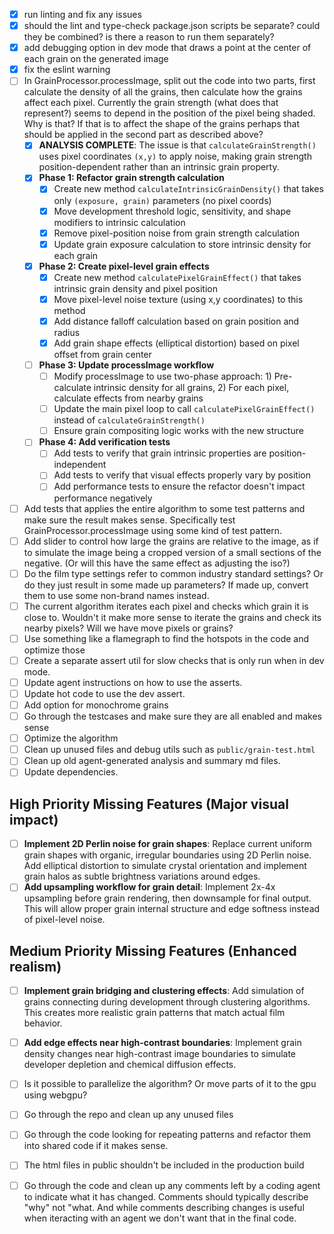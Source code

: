 - [x] run linting and fix any issues
- [x] should the lint and type-check package.json scripts be separate? could they be combined? is there a reason to run them separately?
- [x] add debugging option in dev mode that draws a point at the center of each grain on the generated image
- [x] fix the eslint warning
- [ ] In GrainProcessor.processImage, split out the code into two parts, first calculate the density of all the grains, then calculate how the grains affect each pixel.
  Currently the grain strength (what does that represent?) seems to depend in the position of the pixel being shaded. Why is that? If that is to affect the shape of the grains perhaps that should be applied in the second part as described above?
  - [x] **ANALYSIS COMPLETE**: The issue is that `calculateGrainStrength()` uses pixel coordinates `(x,y)` to apply noise, making grain strength position-dependent rather than an intrinsic grain property.
  - [x] **Phase 1: Refactor grain strength calculation**
    - [x] Create new method `calculateIntrinsicGrainDensity()` that takes only `(exposure, grain)` parameters (no pixel coords)
    - [x] Move development threshold logic, sensitivity, and shape modifiers to intrinsic calculation
    - [x] Remove pixel-position noise from grain strength calculation
    - [x] Update grain exposure calculation to store intrinsic density for each grain
  - [x] **Phase 2: Create pixel-level grain effects**
    - [x] Create new method `calculatePixelGrainEffect()` that takes intrinsic grain density and pixel position
    - [x] Move pixel-level noise texture (using x,y coordinates) to this method
    - [x] Add distance falloff calculation based on grain position and radius
    - [x] Add grain shape effects (elliptical distortion) based on pixel offset from grain center
  - [ ] **Phase 3: Update processImage workflow**
    - [ ] Modify processImage to use two-phase approach: 1) Pre-calculate intrinsic density for all grains, 2) For each pixel, calculate effects from nearby grains
    - [ ] Update the main pixel loop to call `calculatePixelGrainEffect()` instead of `calculateGrainStrength()`
    - [ ] Ensure grain compositing logic works with the new structure
  - [ ] **Phase 4: Add verification tests**
    - [ ] Add tests to verify that grain intrinsic properties are position-independent
    - [ ] Add tests to verify that visual effects properly vary by position
    - [ ] Add performance tests to ensure the refactor doesn't impact performance negatively
  
- [ ] Add tests that applies the entire algorithm to some test patterns and make sure the result makes sense. Specifically test GrainProcessor.processImage using some kind of test pattern.
- [ ] Add slider to control how large the grains are relative to the image, as if to simulate the image being a cropped version of a small sections of the negative. (Or will this have the same effect as adjusting the iso?)
- [ ] Do the film type settings refer to common industry standard settings? Or do they just result in some made up parameters? If made up, convert them to use some non-brand names instead.
- [ ] The current algorithm iterates each pixel and checks which grain it is close to. Wouldn't it make more sense to iterate the grains and check its nearby pixels? Will we have move pixels or grains?
- [ ] Use something like a flamegraph to find the hotspots in the code and optimize those
- [ ] Create a separate assert util for slow checks that is only run when in dev mode.
- [ ] Update agent instructions on how to use the asserts.
- [ ] Update hot code to use the dev assert.
- [ ] Add option for monochrome grains
- [ ] Go through the testcases and make sure they are all enabled and makes sense
- [ ] Optimize the algorithm
- [ ] Clean up unused files and debug utils such as `public/grain-test.html`
- [ ] Clean up old agent-generated analysis and summary md files.
- [ ] Update dependencies.

## High Priority Missing Features (Major visual impact)

- [ ] **Implement 2D Perlin noise for grain shapes**: Replace current uniform grain shapes with organic, irregular boundaries using 2D Perlin noise. Add elliptical distortion to simulate crystal orientation and implement grain halos as subtle brightness variations around edges.
- [ ] **Add upsampling workflow for grain detail**: Implement 2x-4x upsampling before grain rendering, then downsample for final output. This will allow proper grain internal structure and edge softness instead of pixel-level noise.

## Medium Priority Missing Features (Enhanced realism)

- [ ] **Implement grain bridging and clustering effects**: Add simulation of grains connecting during development through clustering algorithms. This creates more realistic grain patterns that match actual film behavior.
- [ ] **Add edge effects near high-contrast boundaries**: Implement grain density changes near high-contrast image boundaries to simulate developer depletion and chemical diffusion effects.


- [ ] Is it possible to parallelize the algorithm? Or move parts of it to the gpu using webgpu?
- [ ] Go through the repo and clean up any unused files
- [ ] Go through the code looking for repeating patterns and refactor them into shared code if it makes sense.
- [ ] The html files in public shouldn't be included in the production build
- [ ] Go through the code and clean up any comments left by a coding agent to indicate what it has changed. Comments should typically describe "why" not "what. And while comments describing changes is useful when iteracting with an agent we don't want that in the final code.

